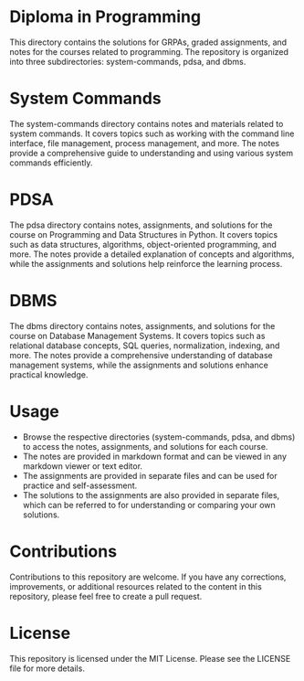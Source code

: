 # Diploma in Programming 
This directory contains the solutions for GRPAs, graded assignments, and notes for the courses related to programming. The repository is organized into three subdirectories: system-commands, pdsa, and dbms.

# System Commands
The system-commands directory contains notes and materials related to system commands. It covers topics such as working with the command line interface, file management, process management, and more. The notes provide a comprehensive guide to understanding and using various system commands efficiently.

# PDSA 
The pdsa directory contains notes, assignments, and solutions for the course on Programming and Data Structures in Python. It covers topics such as data structures, algorithms, object-oriented programming, and more. The notes provide a detailed explanation of concepts and algorithms, while the assignments and solutions help reinforce the learning process.

# DBMS
The dbms directory contains notes, assignments, and solutions for the course on Database Management Systems. It covers topics such as relational database concepts, SQL queries, normalization, indexing, and more. The notes provide a comprehensive understanding of database management systems, while the assignments and solutions enhance practical knowledge.

# Usage
- Browse the respective directories (system-commands, pdsa, and dbms) to access the notes, assignments, and solutions for each course.
- The notes are provided in markdown format and can be viewed in any markdown viewer or text editor.
- The assignments are provided in separate files and can be used for practice and self-assessment.
- The solutions to the assignments are also provided in separate files, which can be referred to for understanding or comparing your own solutions.

# Contributions
Contributions to this repository are welcome. If you have any corrections, improvements, or additional resources related to the content in this repository, please feel free to create a pull request.

# License
This repository is licensed under the MIT License. Please see the LICENSE file for more details.






